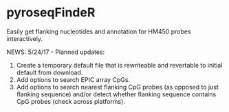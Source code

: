 # pyroseqFindeR
Easily get flanking nucleotides and annotation for HM450 probes interactively. 

NEWS: 
5/24/17 - Planned updates:
1. Create a temporary default file that is rewriteable and revertable to initial default from download.
2. Add options to search EPIC array CpGs. 
3. Add options to search nearest flanking CpG probes (as opposed to just flanking sequence) and/or detect whether flanking sequence contains CpG probes (check across platforms). 
